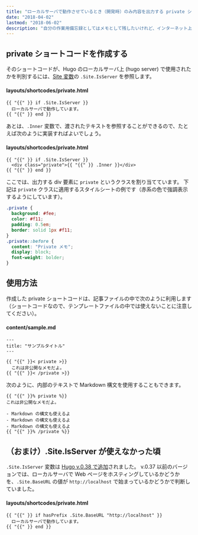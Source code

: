 ```yaml
---
title: "ローカルサーバで動作させているとき（開発時）のみ内容を出力する private ショートコードを作成する"
date: "2018-04-02"
lastmod: "2018-06-02"
description: "自分の作業用備忘録としてはメモとして残したいけれど、インターネット上には公開したくない内容に関しては、Hugo をローカルサーバとして動作させているときだけ出力するようなショートコードを作成しておくと便利です。"
---
```


private ショートコードを作成する
----

そのショートコードが、Hugo のローカルサーバ上 (hugo server) で使用されたかを判別するには、[Site 変数](https://gohugo.io/variables/site/)の `.Site.IsServer` を参照します。

#### layouts/shortcodes/private.html

~~~
{{ "{{" }} if .Site.IsServer }}
  ローカルサーバで動作しています。
{{ "{{" }} end }}
~~~

あとは、`.Inner` 変数で、渡されたテキストを参照することができるので、たとえば次のように実装すればよいでしょう。

#### layouts/shortcodes/private.html

~~~
{{ "{{" }} if .Site.IsServer }}
  <div class="private">{{ "{{" }} .Inner }}</div>
{{ "{{" }} end }}
~~~

ここでは、出力する div 要素に `private` というクラスを割り当てています。
下記は `private` クラスに適用するスタイルシートの例です（赤系の色で強調表示するようにしています）。

~~~ css
.private {
  background: #fee;
  color: #f11;
  padding: 0.5em;
  border: solid 1px #f11;
}
.private::before {
  content: "Private メモ";
  display: block;
  font-weight: bolder;
}
~~~


使用方法
----

作成した private ショートコードは、記事ファイルの中で次のように利用します（ショートコードなので、テンプレートファイルの中では使えないことに注意してください）。

#### content/sample.md

~~~
---
title: "サンプルタイトル"
---

{{ "{{" }}< private >}}
  これは非公開なメモだよ。
{{ "{{" }}< /private >}}
~~~

次のように、内部のテキストで Markdown 構文を使用することもできます。

~~~
{{ "{{" }}% private %}}
これは非公開なメモだよ。

- Markdown の構文も使えるよ
- Markdown の構文も使えるよ
- Markdown の構文も使えるよ
{{ "{{" }}% /private %}}
~~~


（おまけ）.Site.IsServer が使えなかった頃
----

`.Site.IsServer` 変数は [Hugo v.0.38 で追加](https://github.com/gohugoio/hugo/pull/4541)されました。
v.0.37 以前のバージョンでは、ローカルサーバで Web ページをホスティングしているかどうかを、`.Site.BaseURL` の値が `http://localhost` で始まっているかどうかで判断していました。

#### layouts/shortcodes/private.html

~~~
{{ "{{" }} if hasPrefix .Site.BaseURL "http://localhost" }}
  ローカルサーバで動作しています。
{{ "{{" }} end }}
~~~

